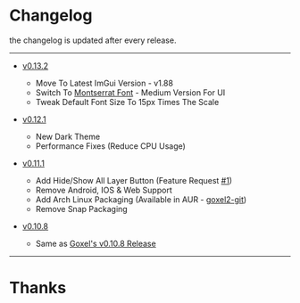 # Changelog
the changelog is updated after every release.

---

- [v0.13.2](https://github.com/pegvin/goxel2/releases/tag/v0.13.2)
	- Move To Latest ImGui Version - v1.88
	- Switch To [Montserrat Font](https://fonts.google.com/specimen/Montserrat) - Medium Version For UI
	- Tweak Default Font Size To 15px Times The Scale

- [v0.12.1](https://github.com/pegvin/goxel2/releases/tag/v0.12.1)
	- New Dark Theme
	- Performance Fixes (Reduce CPU Usage)

- [v0.11.1](https://github.com/pegvin/goxel2/releases/tag/v0.11.1)
	- Add Hide/Show All Layer Button (Feature Request [#1](https://github.com/pegvin/goxel2/issues/1))
	- Remove Android, IOS & Web Support
	- Add Arch Linux Packaging (Available in AUR - [goxel2-git](https://aur.archlinux.org/packages/goxel2-git))
	- Remove Snap Packaging

- [v0.10.8](https://github.com/pegvin/goxel2/releases/tag/v0.10.8)
	- Same as [Goxel's v0.10.8 Release](https://github.com/guillaumechereau/goxel/releases/tag/v0.10.8)

---

# Thanks
